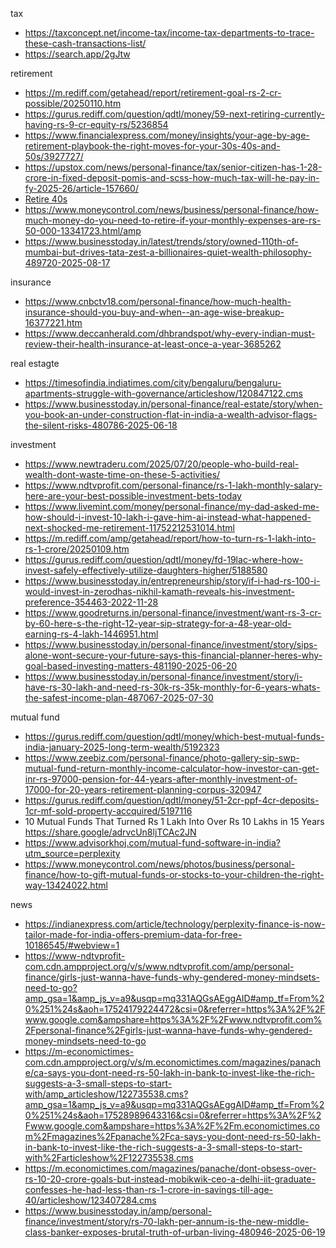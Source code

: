 tax
* https://taxconcept.net/income-tax/income-tax-departments-to-trace-these-cash-transactions-list/
* https://search.app/2gJtw


retirement
* https://m.rediff.com/getahead/report/retirement-goal-rs-2-cr-possible/20250110.htm
* https://gurus.rediff.com/question/qdtl/money/59-next-retiring-currently-having-rs-9-cr-equity-rs/5236854
* https://www.financialexpress.com/money/insights/your-age-by-age-retirement-playbook-the-right-moves-for-your-30s-40s-and-50s/3927727/
* https://upstox.com/news/personal-finance/tax/senior-citizen-has-1-28-crore-in-fixed-deposit-pomis-and-scss-how-much-tax-will-he-pay-in-fy-2025-26/article-157660/
* [Retire 40s](https://www.timesnownews.com/web-stories/business/early-retirement-10-expert-financial-tips-to-help-you-retire-in-your-40s/photostory/106979868.cms)
* https://www.moneycontrol.com/news/business/personal-finance/how-much-money-do-you-need-to-retire-if-your-monthly-expenses-are-rs-50-000-13341723.html/amp
* https://www.businesstoday.in/latest/trends/story/owned-110th-of-mumbai-but-drives-tata-zest-a-billionaires-quiet-wealth-philosophy-489720-2025-08-17

insurance
* https://www.cnbctv18.com/personal-finance/how-much-health-insurance-should-you-buy-and-when--an-age-wise-breakup-16377221.htm
* https://www.deccanherald.com/dhbrandspot/why-every-indian-must-review-their-health-insurance-at-least-once-a-year-3685262

real estagte
* https://timesofindia.indiatimes.com/city/bengaluru/bengaluru-apartments-struggle-with-governance/articleshow/120847122.cms
* https://www.businesstoday.in/personal-finance/real-estate/story/when-you-book-an-under-construction-flat-in-india-a-wealth-advisor-flags-the-silent-risks-480786-2025-06-18


investment
* https://www.newtraderu.com/2025/07/20/people-who-build-real-wealth-dont-waste-time-on-these-5-activities/
* https://www.ndtvprofit.com/personal-finance/rs-1-lakh-monthly-salary-here-are-your-best-possible-investment-bets-today
* https://www.livemint.com/money/personal-finance/my-dad-asked-me-how-should-i-invest-10-lakh-i-gave-him-ai-instead-what-happened-next-shocked-me-retirement-11752212531014.html
* https://m.rediff.com/amp/getahead/report/how-to-turn-rs-1-lakh-into-rs-1-crore/20250109.htm
* https://gurus.rediff.com/question/qdtl/money/fd-19lac-where-how-invest-safely-effectively-utilize-daughters-higher/5188580
* https://www.businesstoday.in/entrepreneurship/story/if-i-had-rs-100-i-would-invest-in-zerodhas-nikhil-kamath-reveals-his-investment-preference-354463-2022-11-28
* https://www.goodreturns.in/personal-finance/investment/want-rs-3-cr-by-60-here-s-the-right-12-year-sip-strategy-for-a-48-year-old-earning-rs-4-lakh-1446951.html
* https://www.businesstoday.in/personal-finance/investment/story/sips-alone-wont-secure-your-future-says-this-financial-planner-heres-why-goal-based-investing-matters-481190-2025-06-20
* https://www.businesstoday.in/personal-finance/investment/story/i-have-rs-30-lakh-and-need-rs-30k-rs-35k-monthly-for-6-years-whats-the-safest-income-plan-487067-2025-07-30

mutual fund
* https://gurus.rediff.com/question/qdtl/money/which-best-mutual-funds-india-january-2025-long-term-wealth/5192323
* https://www.zeebiz.com/personal-finance/photo-gallery-sip-swp-mutual-fund-return-monthly-income-calculator-how-investor-can-get-inr-rs-97000-pension-for-44-years-after-monthly-investment-of-17000-for-20-years-retirement-planning-corpus-320947
* https://gurus.rediff.com/question/qdtl/money/51-2cr-ppf-4cr-deposits-1cr-mf-sold-property-accquired/5197116
* 10 Mutual Funds That Turned Rs 1 Lakh Into Over Rs 10 Lakhs in 15 Years https://share.google/adrvcUn8ljTCAc2JN
* https://www.advisorkhoj.com/mutual-fund-software-in-india?utm_source=perplexity
* https://www.moneycontrol.com/news/photos/business/personal-finance/how-to-gift-mutual-funds-or-stocks-to-your-children-the-right-way-13424022.html

news
* https://indianexpress.com/article/technology/perplexity-finance-is-now-tailor-made-for-india-offers-premium-data-for-free-10186545/#webview=1
* https://www-ndtvprofit-com.cdn.ampproject.org/v/s/www.ndtvprofit.com/amp/personal-finance/girls-just-wanna-have-funds-why-gendered-money-mindsets-need-to-go?amp_gsa=1&amp_js_v=a9&usqp=mq331AQGsAEggAID#amp_tf=From%20%251%24s&aoh=17524179224472&csi=0&referrer=https%3A%2F%2Fwww.google.com&ampshare=https%3A%2F%2Fwww.ndtvprofit.com%2Fpersonal-finance%2Fgirls-just-wanna-have-funds-why-gendered-money-mindsets-need-to-go
* https://m-economictimes-com.cdn.ampproject.org/v/s/m.economictimes.com/magazines/panache/ca-says-you-dont-need-rs-50-lakh-in-bank-to-invest-like-the-rich-suggests-a-3-small-steps-to-start-with/amp_articleshow/122735538.cms?amp_gsa=1&amp_js_v=a9&usqp=mq331AQGsAEggAID#amp_tf=From%20%251%24s&aoh=17528989643316&csi=0&referrer=https%3A%2F%2Fwww.google.com&ampshare=https%3A%2F%2Fm.economictimes.com%2Fmagazines%2Fpanache%2Fca-says-you-dont-need-rs-50-lakh-in-bank-to-invest-like-the-rich-suggests-a-3-small-steps-to-start-with%2Farticleshow%2F122735538.cms
* https://m.economictimes.com/magazines/panache/dont-obsess-over-rs-10-20-crore-goals-but-instead-mobikwik-ceo-a-delhi-iit-graduate-confesses-he-had-less-than-rs-1-crore-in-savings-till-age-40/articleshow/123407284.cms
* https://www.businesstoday.in/amp/personal-finance/investment/story/rs-70-lakh-per-annum-is-the-new-middle-class-banker-exposes-brutal-truth-of-urban-living-480946-2025-06-19

